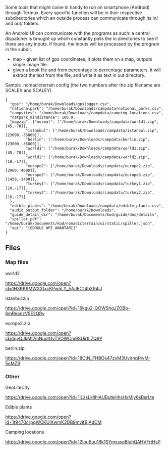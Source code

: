 
Some tools that might come in handy to run on smartphone (Android)
through Termux. Every specific function will be in their respective
subdirectories which an outside process can communicate through its
in/ and out/ folders.

An Android UI can communicate with the programs as such: a central
dispatcher is brought up whcih constantly polls the in directories to
see if there are any inputs. If found, the inputs will be processed by
the program in the subdir. 

* map - given list of gps coordinates, it plots them on a map, outputs
  single image file.
* given a book file and from percentage to percentage parameters, it will extract
  the text from the file, and write it as text in out directory.

Sample .nomadicterrain config (the two numbers after the zip filename are SCALEX and SCALEY). 

```
{
  "gps": "/home/burak/Downloads/gpslogger.csv",
  "nationalpark": "/home/burak/Downloads/campdata/national_parks.csv",
  "campsites": "/home/burak/Downloads/campdata/camping_locations.csv",
  "natpark_mindistance": 100.0,
  "mapzip": {"normal": ["/home/burak/Downloads/campdata/world1.zip",[45,-70]],
	     "istanbul": ["/home/burak/Downloads/campdata/istanbul.zip",[23000,-35000]],
	     "berlin": ["/home/burak/Downloads/campdata/berlin.zip",[23000,-35000]],
	     "world1": ["/home/burak/Downloads/campdata/world1.zip",[45,-70]],
	     "world2": ["/home/burak/Downloads/campdata/world2.zip",[10,-17]],
	     "europe2": ["/home/burak/Downloads/campdata/europe2.zip",[2900,-4600]],
	     "europe3": ["/home/burak/Downloads/campdata/europe3.zip",[1450,-2400]],
	     "turkey1": ["/home/burak/Downloads/campdata/turkey1.zip",[10,-17]],
	     "turkey2": ["/home/burak/Downloads/campdata/turkey2.zip",[10,-17]] 
  },
  "edible_plants": "/home/burak/Downloads/campdata/edible_plants.csv",
  "audio_output_folder": "/home/burak/Downloads",
  "guide_detail_dir": "/home/burak/Documents/kod/guide/doc/details",
  "spiller_pdf": "/home/burak/Documents/kod/nomadicterrain/ui/static/spiller.json",
  "api": "[GOOGLE API ANAHTARI]"
}
```

## Files

### Map files

world2

https://drive.google.com/open?id=1H3KK9MWXXtxcKPw5LY_hAJEC14bX94jJ

istanbul.zip

https://drive.google.com/open?id=16kgu2-QOWShgJZOBp-6mReanzV5E2QRv

europe2.zip

https://drive.google.com/open?id=1qyQJkMt7mNuotGvTVOWCm9SUirtLZQ8P

berlin.zip

https://drive.google.com/open?id=18CtN_FHBOs47zvM3Uvirhgf4vM-5oMZB

### Other

GeoLiteCity

https://drive.google.com/open?id=1lLzsLklIhlAUButeHhsHxMjy6sBsrLte

Edible plants

https://drive.google.com/open?id=1t9470crpqWCKUlXwmK2DB9mvifBjAdCM

Camping locations

https://drive.google.com/open?id=12IouBuu18k1SYmxsseBluhQAHVFrtHsP

